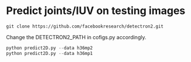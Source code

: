 # Predict joints/IUV on testing images 
```
git clone https://github.com/facebookresearch/detectron2.git
```
Change the DETECTRON2_PATH in cofigs.py accordingly.

```python
python predict2D.py --data h36mp2 
python predict2D.py --data h36mp1
```

```python

```

